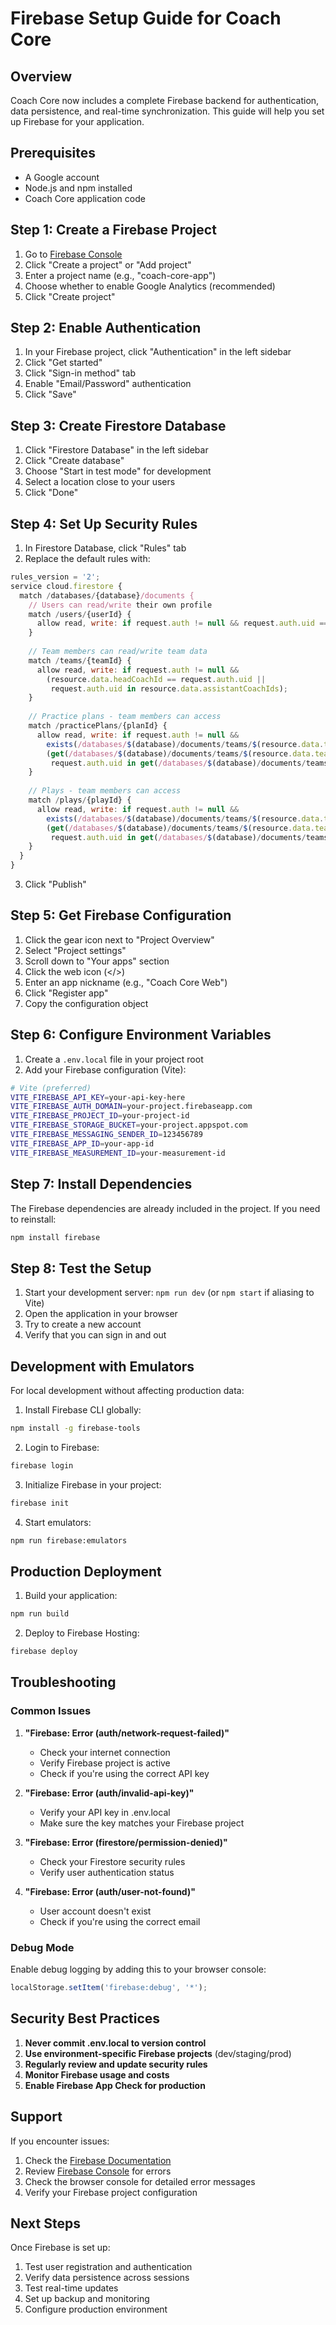 # Firebase Setup Guide for Coach Core

## Overview
Coach Core now includes a complete Firebase backend for authentication, data persistence, and real-time synchronization. This guide will help you set up Firebase for your application.

## Prerequisites
- A Google account
- Node.js and npm installed
- Coach Core application code

## Step 1: Create a Firebase Project

1. Go to [Firebase Console](https://console.firebase.google.com/)
2. Click "Create a project" or "Add project"
3. Enter a project name (e.g., "coach-core-app")
4. Choose whether to enable Google Analytics (recommended)
5. Click "Create project"

## Step 2: Enable Authentication

1. In your Firebase project, click "Authentication" in the left sidebar
2. Click "Get started"
3. Click "Sign-in method" tab
4. Enable "Email/Password" authentication
5. Click "Save"

## Step 3: Create Firestore Database

1. Click "Firestore Database" in the left sidebar
2. Click "Create database"
3. Choose "Start in test mode" for development
4. Select a location close to your users
5. Click "Done"

## Step 4: Set Up Security Rules

1. In Firestore Database, click "Rules" tab
2. Replace the default rules with:

```javascript
rules_version = '2';
service cloud.firestore {
  match /databases/{database}/documents {
    // Users can read/write their own profile
    match /users/{userId} {
      allow read, write: if request.auth != null && request.auth.uid == userId;
    }
    
    // Team members can read/write team data
    match /teams/{teamId} {
      allow read, write: if request.auth != null && 
        (resource.data.headCoachId == request.auth.uid || 
         request.auth.uid in resource.data.assistantCoachIds);
    }
    
    // Practice plans - team members can access
    match /practicePlans/{planId} {
      allow read, write: if request.auth != null && 
        exists(/databases/$(database)/documents/teams/$(resource.data.teamId)) &&
        (get(/databases/$(database)/documents/teams/$(resource.data.teamId)).data.headCoachId == request.auth.uid ||
         request.auth.uid in get(/databases/$(database)/documents/teams/$(resource.data.teamId)).data.assistantCoachIds);
    }
    
    // Plays - team members can access
    match /plays/{playId} {
      allow read, write: if request.auth != null && 
        exists(/databases/$(database)/documents/teams/$(resource.data.teamId)) &&
        (get(/databases/$(database)/documents/teams/$(resource.data.teamId)).data.headCoachId == request.auth.uid ||
         request.auth.uid in get(/databases/$(database)/documents/teams/$(resource.data.teamId)).data.assistantCoachIds);
    }
  }
}
```

3. Click "Publish"

## Step 5: Get Firebase Configuration

1. Click the gear icon next to "Project Overview"
2. Select "Project settings"
3. Scroll down to "Your apps" section
4. Click the web icon (</>)
5. Enter an app nickname (e.g., "Coach Core Web")
6. Click "Register app"
7. Copy the configuration object

## Step 6: Configure Environment Variables

1. Create a `.env.local` file in your project root
2. Add your Firebase configuration (Vite):

```bash
# Vite (preferred)
VITE_FIREBASE_API_KEY=your-api-key-here
VITE_FIREBASE_AUTH_DOMAIN=your-project.firebaseapp.com
VITE_FIREBASE_PROJECT_ID=your-project-id
VITE_FIREBASE_STORAGE_BUCKET=your-project.appspot.com
VITE_FIREBASE_MESSAGING_SENDER_ID=123456789
VITE_FIREBASE_APP_ID=your-app-id
VITE_FIREBASE_MEASUREMENT_ID=your-measurement-id

```

## Step 7: Install Dependencies

The Firebase dependencies are already included in the project. If you need to reinstall:

```bash
npm install firebase
```

## Step 8: Test the Setup

1. Start your development server: `npm run dev` (or `npm start` if aliasing to Vite)
2. Open the application in your browser
3. Try to create a new account
4. Verify that you can sign in and out

## Development with Emulators

For local development without affecting production data:

1. Install Firebase CLI globally:
```bash
npm install -g firebase-tools
```

2. Login to Firebase:
```bash
firebase login
```

3. Initialize Firebase in your project:
```bash
firebase init
```

4. Start emulators:
```bash
npm run firebase:emulators
```

## Production Deployment

1. Build your application:
```bash
npm run build
```

2. Deploy to Firebase Hosting:
```bash
firebase deploy
```

## Troubleshooting

### Common Issues

1. **"Firebase: Error (auth/network-request-failed)"**
   - Check your internet connection
   - Verify Firebase project is active
   - Check if you're using the correct API key

2. **"Firebase: Error (auth/invalid-api-key)"**
   - Verify your API key in .env.local
   - Make sure the key matches your Firebase project

3. **"Firebase: Error (firestore/permission-denied)"**
   - Check your Firestore security rules
   - Verify user authentication status

4. **"Firebase: Error (auth/user-not-found)"**
   - User account doesn't exist
   - Check if you're using the correct email

### Debug Mode

Enable debug logging by adding this to your browser console:
```javascript
localStorage.setItem('firebase:debug', '*');
```

## Security Best Practices

1. **Never commit .env.local to version control**
2. **Use environment-specific Firebase projects** (dev/staging/prod)
3. **Regularly review and update security rules**
4. **Monitor Firebase usage and costs**
5. **Enable Firebase App Check for production**

## Support

If you encounter issues:
1. Check the [Firebase Documentation](https://firebase.google.com/docs)
2. Review [Firebase Console](https://console.firebase.google.com/) for errors
3. Check the browser console for detailed error messages
4. Verify your Firebase project configuration

## Next Steps

Once Firebase is set up:
1. Test user registration and authentication
2. Verify data persistence across sessions
3. Test real-time updates
4. Set up backup and monitoring
5. Configure production environment
